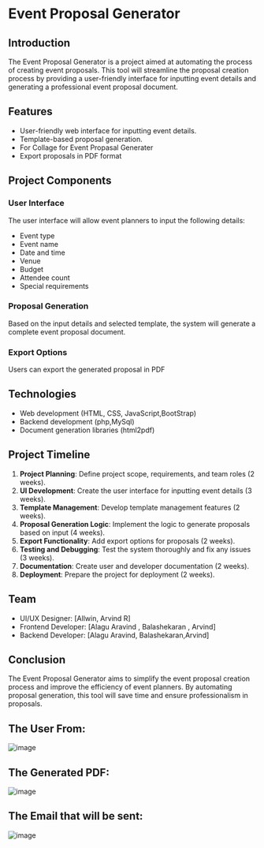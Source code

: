 # Event Proposal Generator

## Introduction
The Event Proposal Generator is a project aimed at automating the process of creating event proposals. This tool will streamline the proposal creation process by providing a user-friendly interface for inputting event details and generating a professional event proposal document.

## Features
- User-friendly web interface for inputting event details.
- Template-based proposal generation.
- For Collage for Event  Propasal Generater
- Export proposals in PDF format

## Project Components

### User Interface
The user interface will allow event planners to input the following details:
- Event type
- Event name
- Date and time
- Venue
- Budget
- Attendee count
- Special requirements


### Proposal Generation
Based on the input details and selected template, the system will generate a complete event proposal document.

### Export Options
Users can export the generated proposal in  PDF

## Technologies
- Web development (HTML, CSS, JavaScript,BootStrap)
- Backend development (php,MySql)
- Document generation libraries (html2pdf)

## Project Timeline
1. **Project Planning**: Define project scope, requirements, and team roles (2 weeks).
2. **UI Development**: Create the user interface for inputting event details (3 weeks).
3. **Template Management**: Develop template management features (2 weeks).
4. **Proposal Generation Logic**: Implement the logic to generate proposals based on input (4 weeks).
5. **Export Functionality**: Add export options for proposals (2 weeks).
6. **Testing and Debugging**: Test the system thoroughly and fix any issues (3 weeks).
7. **Documentation**: Create user and developer documentation (2 weeks).
8. **Deployment**: Prepare the project for deployment (2 weeks).

## Team
- UI/UX Designer: [Allwin, Arvind R]
- Frontend Developer: [Alagu Aravind , Balashekaran , Arvind]
- Backend Developer: [Alagu Aravind, Balashekaran,Arvind]


## Conclusion
The Event Proposal Generator aims to simplify the event proposal creation process and improve the efficiency of event planners. By automating proposal generation, this tool will save time and ensure professionalism in proposals.


## The User From:
![image](https://github.com/AlaguAravindA/EventProposalGenerator/assets/136082352/9105643b-9996-4552-8db9-6b1b23cd985b)
## The Generated PDF:
![image](https://github.com/AlaguAravindA/EventProposalGenerator/assets/136082352/71657ef0-0bb0-4aa3-afff-a94c366e37ee)
## The Email that  will be  sent:
![image](https://github.com/AlaguAravindA/EventProposalGenerator/assets/136082352/b4ab9d19-0e85-4d5c-bead-b4ae7b76b788)



